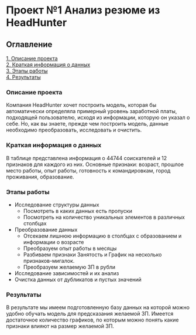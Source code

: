 # Проект №1 Анализ резюме из HeadHunter
## Оглавление

[1. Описание проекта](https://github.com/Nishi3115/DataCleaningProject_hh.ru?tab=readme-ov-file/README.md#Описание-проекта)  
[2. Краткая информация о данных](https://github.com/Nishi3115/DataCleaningProject_hh.ru?tab=readme-ov-file/README.md#Краткая-информация-о-данных)  
[3. Этапы работы](https://github.com/Nishi3115/DataCleaningProject_hh.ru?tab=readme-ov-file/README.md#Этапы-работы)  
[4. Результаты](https://github.com/Nishi3115/DataCleaningProject_hh.ru?tab=readme-ov-file/README.md#Результаты)  

### Описание проекта
Компания HeadHunter хочет построить модель, которая бы автоматически определяла примерный уровень заработной платы, подходящей пользователю, исходя из информации, которую он указал о себе. Но, как вы знаете, прежде чем построить модель, данные необходимо преобразовать, исследовать и очистить.

### Краткая информация о данных
В таблице представлена информация о 44744 соискателей и 12 признаков для каждого из них. Основные признаки: возраст, прошлое место работы, опыт работы, готовность к командировкам, город проживания, образование. 

### Этапы работы

* Исследование структуры данных  
    + Посмотреть в каких данных есть пропуски  
    + Посмотреть на количество уникальных элементов в различных столбцах  
* Преобразование данных  
    + Отсекаем лишнюю информацию в столбцах с образованием и информации о возрасте  
    + Преобразуем опыт работы в месяцы  
    + Разбиваем признаки Занятость и График на несколько признаков-мигалок.
    + Преобразуем желаемую ЗП в рубли  
* Исследование зависимостей и их анализ
* Очистка данных от дубликатов и пустых значений  

### Результаты
В результате мы имеем подготовленную базу данных на которой можно удобно обучать модель для предсказания желаемой ЗП. Имеется достаточное количество графиков, по которым можно понять какие признаки влияют на размер желаемой ЗП.